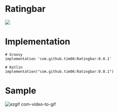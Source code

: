 # Ratingbar
[![](https://jitpack.io/v/tim06/Ratingbar.svg)](https://jitpack.io/#tim06/Ratingbar)

# Implementation
```
# Groovy
implementation 'com.github.tim06:Ratingbar:0.0.1'

# Kotlin
implementation("com.github.tim06:Ratingbar:0.0.1")
```

# Sample
![ezgif com-video-to-gif](https://user-images.githubusercontent.com/9661497/217569453-1f321461-ac16-4b40-b967-1e8b3fb25d35.gif)
